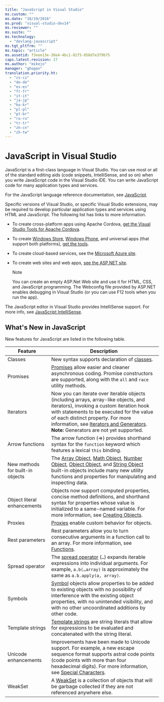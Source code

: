 ```yaml
---
title: "JavaScript in Visual Studio"
ms.custom: ""
ms.date: "10/19/2016"
ms.prod: "visual-studio-dev14"
ms.reviewer: ""
ms.suite: ""
ms.technology: 
  - "devlang-javascript"
ms.tgt_pltfrm: ""
ms.topic: "article"
ms.assetid: f3eee13e-30e4-4bc1-81f5-058d7e379b75
caps.latest.revision: 17
ms.author: "mikejo"
manager: "ghogen"
translation.priority.ht: 
  - "cs-cz"
  - "de-de"
  - "es-es"
  - "fr-fr"
  - "it-it"
  - "ja-jp"
  - "ko-kr"
  - "pl-pl"
  - "pt-br"
  - "ru-ru"
  - "tr-tr"
  - "zh-cn"
  - "zh-tw"
---
```

# JavaScript in Visual Studio
JavaScript is a first-class language in Visual Studio. You can use most or all of the standard editing aids (code snippets, IntelliSense, and so on) when you write JavaScript code in the Visual Studio IDE. You can write JavaScript code for many application types and services.  
  
 For the JavaScript language reference documentation, see [JavaScript](http://msdn.microsoft.com/library/d1et7k7c\(v=vs.94\).aspx).  
  
 Specific versions of Visual Studio, or specific Visual Studio extensions, may be required to develop particular application types and services using HTML and JavaScript. The following list has links to more information.  
  
-   To create cross-platform apps using Apache Cordova, [get the Visual Studio Tools for Apache Cordova](http://go.microsoft.com/fwlink/p/?LinkId=397606).  
  
-   To create [Windows Store](http://dev.windows.com/develop), [Windows Phone](http://dev.windows.com/develop), and universal apps (that support both platforms), [get the tools](http://dev.windows.com/en-us/develop/downloads).  
  
-   To create cloud-based services, see the [Microsoft Azure site](http://azure.microsoft.com/documentation/).  
  
-   To create web sites and web apps, [see the ASP.NET site](http://www.asp.net/get-started/websites).  
  
    > [!NOTE]
    >  You can create an empty ASP.Net Web site and use it for HTML, CSS, and JavaScript programming. The Webconfig file provided by ASP.NET enables debugging in Visual Studio (or you can use F12 tools when you run the app).  
  
 The JavaScript editor in Visual Studio provides IntelliSense support. For more info, see [JavaScript IntelliSense](../ide/javascript-intellisense.md).  
  
## What's New in JavaScript  
 New features for JavaScript are listed in the following table.  
  
|Feature|Description|  
|-------------|-----------------|  
|Classes|New syntax supports declaration of [classes](../Topic/class%20Statement%20\(JavaScript\).md).|  
|Promises|[Promises](../Topic/Promise%20Object%20\(JavaScript\).md) allow easier and cleaner asynchronous coding. Promise constructors are supported, along with the `all` and `race` utility methods.|  
|Iterators|Now you can iterate over iterable objects (including arrays, array-like objects, and iterators), invoking a custom iteration hook with statements to be executed for the value of each distinct property. For more information, see [Iterators and Generators](../Topic/Iterators%20and%20Generators%20\(JavaScript\).md). **Note:**  Generators are not yet supported.|  
|Arrow functions|The arrow function (=>) provides shorthand syntax for the `function` keyword which features a lexical `this` binding.|  
|New methods for built-in objects|The [Array Object](../Topic/Array%20Object%20\(JavaScript\).md), [Math Object](../Topic/Math%20Object%20\(JavaScript\).md), [Number Object](../Topic/Number%20Object%20\(JavaScript\).md), [Object Object](../Topic/Object%20Object%20\(JavaScript\).md), and [String Object](../Topic/String%20Object%20\(JavaScript\).md) built-in objects include many new utility functions and properties for manipulating and inspecting data.|  
|Object literal enhancements|Objects now support computed properties, concise method definitions, and shorthand syntax for properties whose value is initialized to a same-named variable. For more information, see [Creating Objects](../Topic/Creating%20Objects%20\(JavaScript\).md).|  
|Proxies|[Proxies](../Topic/Proxy%20Object%20\(JavaScript\).md) enable custom behavior for objects.|  
|Rest parameters|Rest parameters allow you to turn consecutive arguments in a function call to an array. For more information, see [Functions](../Topic/Functions%20\(JavaScript\).md).|  
|Spread operator|The [spread operator](../Topic/Spread%20Operator%20\(...\)%20\(JavaScript\).md) (`…`) expands iterable expressions into individual arguments. For example, `a.b(…array)` is approximately the same as `a.b.apply(a, array)`.|  
|Symbols|[Symbol](../Topic/Symbol%20Object%20\(JavaScript\).md) objects allow properties to be added to existing objects with no possibility of interference with the existing object properties, with no unintended visibility, and with no other uncoordinated additions by other code.|  
|Template strings|[Template strings](../Topic/Template%20Strings%20\(JavaScript\).md) are string literals that allow for expressions to be evaluated and concatenated with the string literal.|  
|Unicode enhancements|Improvements have been made to Unicode support. For example, a new escape sequence format supports astral code points (code points with more than four hexadecimal digits). For more information, see [Special Characters](../Topic/Special%20Characters%20\(JavaScript\).md).|  
|WeakSet|A [WeakSet](../Topic/WeakSet%20Object%20\(JavaScript\).md) is a collection of objects that will be garbage collected if they are not referenced anywhere else.|